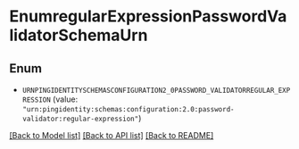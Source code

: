 # EnumregularExpressionPasswordValidatorSchemaUrn

## Enum


* `URNPINGIDENTITYSCHEMASCONFIGURATION2_0PASSWORD_VALIDATORREGULAR_EXPRESSION` (value: `"urn:pingidentity:schemas:configuration:2.0:password-validator:regular-expression"`)


[[Back to Model list]](../README.md#documentation-for-models) [[Back to API list]](../README.md#documentation-for-api-endpoints) [[Back to README]](../README.md)


